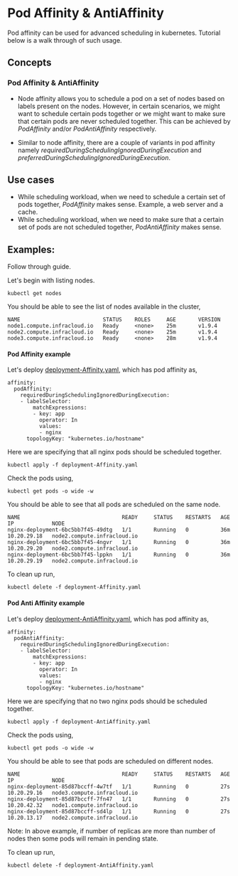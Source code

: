 # Pod Affinity & AntiAffinity
Pod affinity can be used for advanced scheduling in kubernetes. Tutorial below is a walk through of such usage.

## Concepts

### Pod Affinity & AntiAffinity
* Node affinity allows you to schedule a pod on a set of nodes based on labels present on the nodes. However, in certain scenarios, we might want to schedule certain pods together or we might want to make sure that certain pods are never scheduled together. This can be achieved by *PodAffinity* and/or *PodAntiAffinity* respectively.

* Similar to node affinity, there are a couple of variants in pod affinity namely *requiredDuringSchedulingIgnoredDuringExecution* and *preferredDuringSchedulingIgnoredDuringExecution*.

## Use cases
* While scheduling workload, when we need to schedule a certain set of pods together, *PodAffinity* makes sense. Example, a web server and a cache.
* While scheduling workload, when we need to make sure that a certain set of pods are not scheduled together, *PodAntiAffinity* makes sense.

## Examples:
Follow through guide.

Let's begin with listing nodes.

```
kubectl get nodes
```
You should be able to see the list of nodes available in the cluster,
```
NAME                          STATUS    ROLES     AGE       VERSION
node1.compute.infracloud.io   Ready     <none>    25m       v1.9.4
node2.compute.infracloud.io   Ready     <none>    25m       v1.9.4
node3.compute.infracloud.io   Ready     <none>    28m       v1.9.4
```

#### Pod Affinity example

Let's deploy [deployment-Affinity.yaml](deployment-Affinity.yaml), which has pod affinity as,
```
affinity:
  podAffinity:
    requiredDuringSchedulingIgnoredDuringExecution:
    - labelSelector:
        matchExpressions:
        - key: app
          operator: In
          values:
          - nginx
      topologyKey: "kubernetes.io/hostname"
```

Here we are specifying that all nginx pods should be scheduled together.

```
kubectl apply -f deployment-Affinity.yaml
```

Check the pods using,
```
kubectl get pods -o wide -w
```

You should be able to see that all pods are scheduled on the same node.
```
NAME                                READY     STATUS    RESTARTS   AGE       IP            NODE
nginx-deployment-6bc5bb7f45-49dtg   1/1       Running   0          36m       10.20.29.18   node2.compute.infracloud.io
nginx-deployment-6bc5bb7f45-4ngvr   1/1       Running   0          36m       10.20.29.20   node2.compute.infracloud.io
nginx-deployment-6bc5bb7f45-lppkn   1/1       Running   0          36m       10.20.29.19   node2.compute.infracloud.io
```

To clean up run,
```
kubectl delete -f deployment-Affinity.yaml
```

#### Pod Anti Affinity example
Let's deploy [deployment-AntiAffinity.yaml](deployment-AntiAffinity.yaml), which has pod affinity as,
```
affinity:
  podAntiAffinity:
    requiredDuringSchedulingIgnoredDuringExecution:
    - labelSelector:
        matchExpressions:
        - key: app
          operator: In
          values:
          - nginx
      topologyKey: "kubernetes.io/hostname"
```

Here we are specifying that no two nginx pods should be scheduled together.

```
kubectl apply -f deployment-AntiAffinity.yaml
```

Check the pods using,
```
kubectl get pods -o wide -w
```

You should be able to see that pods are scheduled on different nodes.
```
NAME                                READY     STATUS    RESTARTS   AGE       IP            NODE
nginx-deployment-85d87bccff-4w7tf   1/1       Running   0          27s       10.20.29.16   node3.compute.infracloud.io
nginx-deployment-85d87bccff-7fn47   1/1       Running   0          27s       10.20.42.32   node1.compute.infracloud.io
nginx-deployment-85d87bccff-sd4lp   1/1       Running   0          27s       10.20.13.17   node2.compute.infracloud.io

```

Note: In above example, if number of replicas are more than number of nodes then some pods will remain in pending state.

To clean up run,
```
kubectl delete -f deployment-AntiAffinity.yaml
```
